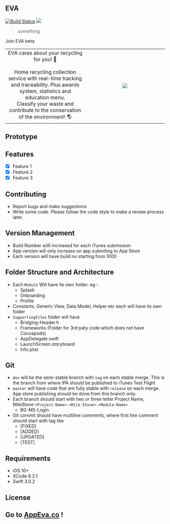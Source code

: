 ## EVA
[![Build Status](https://travis-ci.org/wallabag/ios-app.svg?branch=master)](https://travis-ci.org/wallabag/ios-app) ![](https://img.shields.io/badge/Updated-December%2029,%202020-lightgrey.svg)
> something

Join EVA beta

<table width="100%">
	<tr>
	<td width="50%" align='center'>
EVA cares about your recycling for you! 🌱 <br><br>
Home recycling collection service with real-time tracking and traceability. Plus awards system, statistics and education menu. <br>
Classify your waste and contribute to the conservation of the environment! 🌎
	</td>
	<td width="80%" align='center'>
<img src=https://raw.githubusercontent.com/CxrlosKenobi/EVA-app/main/assets/logo.png>
	</td>
	<table>

## Prototype  

## Features
- [x] Feature 1
- [x] Feature 2
- [x] Feature 3

## Contributing
- Report bugs and make suggestions
- Write some code. Please follow the code style to make a review process later.

## Version Management

* Build Number willl increased for each iTunes submission
* App version will only increase on app submiting to App Store
* Each version will have build no starting from 1000

## Folder Structure and Architecture

- Each `Module` Will have its own folder. eg -
	- Splash
	- Onboarding
	- Profile
- Constants, Generic View, Data Model, Helper etc each will have its own folder
- `SupportingFiles` folder will have
	- Bridging-Header.h
	- Frameworks (Folder for 3rd paty code which does not have Cocoapods)
	- AppDelegate.swift
	- LaunchScreen.storyboard
	- Info.plist

## Git

- `dev` will be the semi-stable branch with `tag` on each stable merge. This is the branch from where IPA should be published to iTunes Test Flight
- `master` will have code that are fully stable with `release` on each merge. App store publishing should be done from this branch only.
- Each branch should start with two or three letter Project Name, MileStone
 `<Project-Name>-<Mile-Stone>-<Module-Name>`
	-  BG-M5-Login
- Git commit should have multiline comments, where first line comment should start with tag like
	- [FIXED]
	- [ADDED]
	- [UPDATED]
	- [TEST]

## Requirements
- iOS 10+
- XCode 8.2.1
- Swift 3.0.2


## License



## Go to <a href="https://appeva.co" target="_blank">AppEva.co</a> !
